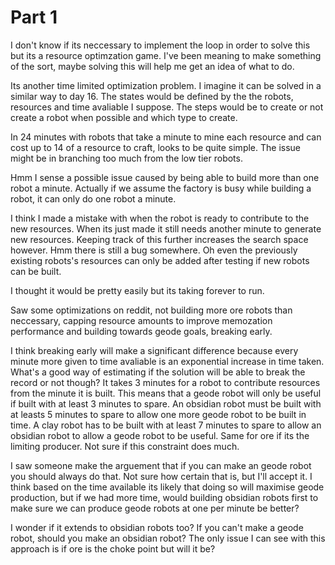 # Part 1

I don't know if its neccessary to implement the loop in order to solve this but its a resource optimzation game.
I've been meaning to make something of the sort, maybe solving this will help me get an idea of what to do.

Its another time limited optimization problem.
I imagine it can be solved in a similar way to day 16.
The states would be defined by the the robots, resources and time avaliable I suppose.
The steps would be to create or not create a robot when possible and which type to create.

In 24 minutes with robots that take a minute to mine each resource and can cost up to 14 of a resource to craft, looks to be quite simple.
The issue might be in branching too much from the low tier robots.

Hmm I sense a possible issue caused by being able to build more than one robot a minute.
Actually if we assume the factory is busy while building a robot, it can only do one robot a minute.

I think I made a mistake with when the robot is ready to contribute to the new resources.
When its just made it still needs another minute to generate new resources.
Keeping track of this further increases the search space however.
Hmm there is still a bug somewhere.
Oh even the previously existing robots's resources can only be added after testing if new robots can be built.

I thought it would be pretty easily but its taking forever to run. 

Saw some optimizations on reddit, not building more ore robots than neccessary, capping resource amounts to improve memozation performance and building towards geode goals, breaking early.

I think breaking early will make a significant difference because every minute more given to time avaliable is an exponential increase in time taken.
What's a good way of estimating if the solution will be able to break the record or not though?
It takes 3 minutes for a robot to contribute resources from the minute it is built.
This means that a geode robot will only be useful if built with at least 3 minutes to spare.
An obsidian robot must be built with at leasts 5 minutes to spare to allow one more geode robot to be built in time.
A clay robot has to be built with at least 7 minutes to spare to allow an obsidian robot to allow a geode robot to be useful.
Same for ore if its the limiting producer.
Not sure if this constraint does much.

I saw someone make the arguement that if you can make an geode robot you should always do that.
Not sure how certain that is, but I'll accept it.
I think based on the time available its likely that doing so will maximise geode production, but if we had more time, would building obsidian robots first to make sure we can produce geode robots at one per minute be better?

I wonder if it extends to obsidian robots too?
If you can't make a geode robot, should you make an obsidian robot?
The only issue I can see with this approach is if ore is the choke point but will it be?